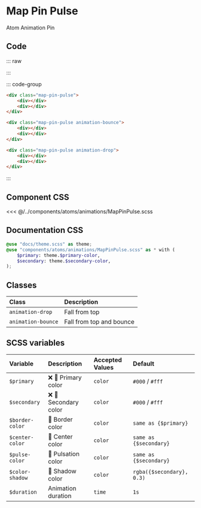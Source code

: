# Map Pin Pulse
<Badge type="tip">Atom</Badge> <Badge type="info">Animation</Badge> <Badge type="info">Pin</Badge>

## Code

::: raw
<div class="dev-section">
    <div class="map-pin-pulse">
        <span></span>
        <span></span>
    </div>
    <div class="map-pin-pulse animation-bounce">
        <span></span>
        <span></span>
    </div>
    <div class="map-pin-pulse animation-drop">
        <span></span>
        <span></span>
    </div>
</div>
:::


::: code-group
```html [default]
<div class="map-pin-pulse">
    <div></div>
    <div></div>
</div>
```
```html [bounce]
<div class="map-pin-pulse animation-bounce">
    <div></div>
    <div></div>
</div>
```
```html [drop]
<div class="map-pin-pulse animation-drop">
    <div></div>
    <div></div>
</div>
```
:::


## Component CSS

<<< @/../components/atoms/animations/MapPinPulse.scss

## Documentation CSS

```scss
@use "docs/theme.scss" as theme;
@use "components/atoms/animations/MapPinPulse.scss" as * with (
    $primary: theme.$primary-color,
    $secondary: theme.$secondary-color,
);
```

## Classes

| Class              | Description              |
|:-------------------|:-------------------------|
| `animation-drop`   | Fall from top            |
| `animation-bounce` | Fall from top and bounce |

## SCSS variables

| Variable          | Description                                                          | Accepted Values | Default                   |
|:------------------|:---------------------------------------------------------------------|:----------------|:--------------------------|
| `$primary`        | :x: :first_quarter_moon_with_face: Primary color                     | `color`         | `#000` / `#fff`           |
| `$secondary`      | :x: :first_quarter_moon_with_face: Secondary color                   | `color`         | `#000` / `#fff`           |
| `$border-color`   | :first_quarter_moon_with_face: Border color                          | `color`         | `same as {$primary}`      |
| `$center-color`   | :first_quarter_moon_with_face: Center color                          | `color`         | `same as {$secondary}`    |
| `$pulse-color`    | :first_quarter_moon_with_face: Pulsation color                       | `color`         | `same as {$secondary}`    |
| `$color-shadow`   | :first_quarter_moon_with_face: Shadow color                          | `color`         | `rgba({$secondary}, 0.3)` |
| `$duration`       | Animation duration                                                   | `time`          | `1s`                      |


<style lang="scss">
@use "docs/theme.scss" as theme;
@use "components/atoms/animations/MapPinPulse.scss" as * with (
    $primary: theme.$primary-color,
    $secondary: theme.$secondary-color,
);
</style>